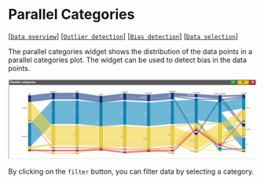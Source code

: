 # Parallel Categories

[[`Data overview`](../README.md#data-overview)]
[[`Outlier detection`](../README.md#anomaly-detection)]
[[`Bias detection`](../README.md#bias-detection)]
[[`Data selection`](../README.md#data-selection)]

The parallel categories widget shows the distribution of the data points in a parallel categories plot. The widget can be used to detect bias in the data points.


![](./main.png)

By clicking on the `filter` button, you can filter data by selecting a category.


<!-- **How to use the widget** -->

<!-- <img src="./0.png" width="80%"/> -->
